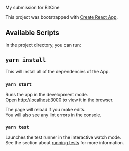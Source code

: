 My submission for BitCine

This project was bootstrapped with [Create React App](https://github.com/facebook/create-react-app).

## Available Scripts

In the project directory, you can run:

## `yarn install`

This will install all of the dependencies of the App. 

### `yarn start`

Runs the app in the development mode.<br />
Open [http://localhost:3000](http://localhost:3000) to view it in the browser.

The page will reload if you make edits.<br />
You will also see any lint errors in the console.

### `yarn test`

Launches the test runner in the interactive watch mode.<br />
See the section about [running tests](https://facebook.github.io/create-react-app/docs/running-tests) for more information.

